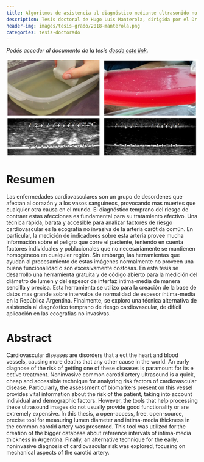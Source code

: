```yaml
---
title: Algoritmos de asistencia al diagnóstico mediante ultrasonido no invasivo de la arteria carótida
description: Tesis doctoral de Hugo Luis Manterola, dirigida por el Dr. Ignacio Larrabide y la Dra. Mariana del Fresno
header-img: images/tesis-grado/2018-manterola.png
categories: tesis-doctorado
---
```

*Podés acceder al documento de la tesis [desde este link](https://www.ridaa.unicen.edu.ar/xmlui/bitstream/handle/123456789/1947/tesis%20MANTEROLA.pdf?sequence=1&isAllowed=y).*


<div class="image-post-container">
    <img src="/images/tesis-grado/2018-manterola.png"/>
</div>

# Resumen

Las enfermedades cardiovasculares son un grupo de desordenes que afectan al corazón y a los vasos sanguíneos, provocando mas muertes que cualquier otra causa en el mundo. El diagnóstico temprano del riesgo de contraer estas afecciones es fundamental para su tratamiento efectivo. Una técnica rápida, barata y accesible para analizar factores de riesgo cardiovascular es la ecografia no invasiva de la arteria carótida común. En particular, la medición de indicadores sobre esta arteria provee mucha información sobre el peligro que corre el paciente, teniendo en cuenta factores individuales y poblacionales que no necesariamente se mantienen homogéneos en cualquier región. Sin embargo, las herramientas que ayudan al procesamiento de estas imágenes normalmente no proveen una buena funcionalidad o son excesivamente costosas. En esta tesis se desarrollo una herramienta gratuita y de código abierto para la medición del diámetro de lumen y del espesor de interfaz intima-media de manera sencilla y precisa. Esta herramienta se utilizo para la creación de la base de datos mas grande sobre intervalos de normalidad de espesor íntima-media en la República Argentina. Finalmente, se exploro una técnica alternativa de asistencia al diagnóstico temprano de riesgo cardiovascular, de difícil aplicación en las ecografias no invasivas.

# Abstract

Cardiovascular diseases are disorders that a ect the heart and blood vessels, causing more deaths that any other cause in the world. An early diagnose of the risk of getting one of these diseases is paramount for its e ective treatment. Noninvasive common carotid artery ultrasound is a quick, cheap and accessible technique for analyzing risk factors of cardiovascular disease. Particularly, the assessment of biomarkers present on this vessel provides vital information about the risk of the patient, taking into account individual and demographic factors. However, the tools that help processing these ultrasound images do not usually provide good functionality or are extremely expensive. In this thesis, a open-access, free, open-source, precise tool for measuring lumen diameter and intima-media thickness in the common carotid artery was presented. This tool was utilized for the creation of the bigger database about reference intervals of intima-media thickness in Argentina. Finally, an alternative technique for the early, noninvasive diagnosis of cardiovascular risk was explored, focusing on mechanical aspects of the carotid artery.
